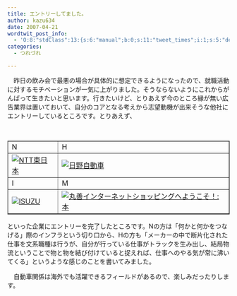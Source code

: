 ```yaml
---
title: エントリーしてました。
author: kazu634
date: 2007-04-21
wordtwit_post_info:
  - 'O:8:"stdClass":13:{s:6:"manual";b:0;s:11:"tweet_times";i:1;s:5:"delay";i:0;s:7:"enabled";i:1;s:10:"separation";s:2:"60";s:7:"version";s:3:"3.7";s:14:"tweet_template";b:0;s:6:"status";i:2;s:6:"result";a:0:{}s:13:"tweet_counter";i:2;s:13:"tweet_log_ids";a:1:{i:0;i:2905;}s:9:"hash_tags";a:0:{}s:8:"accounts";a:1:{i:0;s:7:"kazu634";}}'
categories:
  - つれづれ

---
```

<div class="section">
<p>
    　昨日の飲み会で最悪の場合が具体的に想定できるようになったので、就職活動に対するモチベーションが一気に上がりました。そうならないようにこれからがんばって生きたいと思います。行きたいけど、とりあえず今のところ縁が無い広告業界は置いておいて、自分のコアとなる考えから志望動機が出来そうな他社にエントリーしているところです。とりあえず、
</p>
  
<p>
<center>
<br /> 
      
<table border="1">
<tr>
<td>
            N
</td>
          
<td>
            H
</td>
</tr>
        
<tr>
<td>
<a href="http://www.ntt-east.co.jp/" onclick="__gaTracker('send', 'event', 'outbound-article', 'http://www.ntt-east.co.jp/', '');" target="_blank"><img alt="NTT東日本" src="http://img.simpleapi.net/small/http://www.ntt-east.co.jp/" border="0" /></a>
</td>
          
<td>
<a href="http://www.hino.co.jp/j/index.html" onclick="__gaTracker('send', 'event', 'outbound-article', 'http://www.hino.co.jp/j/index.html', '');" target="_blank"><img alt="日野自動車" src="http://img.simpleapi.net/small/http://www.hino.co.jp/j/index.html" border="0" /></a>
</td>
</tr>
        
<tr>
<td>
            I
</td>
          
<td>
            M
</td>
</tr>
        
<tr>
<td>
<a href="http://www.isuzu.co.jp/" onclick="__gaTracker('send', 'event', 'outbound-article', 'http://www.isuzu.co.jp/', '');" target="_blank"><img alt="ISUZU" src="http://img.simpleapi.net/small/http://www.isuzu.co.jp/" border="0" /></a>
</td>
          
<td>
<a href="http://www.maruzen.co.jp/shop/index.html?request=select_html" onclick="__gaTracker('send', 'event', 'outbound-article', 'http://www.maruzen.co.jp/shop/index.html?request=select_html', '');" target="_blank"><img alt="丸善インターネットショッピングへようこそ！:本" src="http://img.simpleapi.net/small/http://www.maruzen.co.jp/shop/index.html?request=select_html" border="0" /></a>
</td>
</tr>
</table>
      
<p>
</center>といった企業にエントリーを完了したところです。Nの方は「何かと何かをつなげる」際のインフラという切り口から、Hの方も「メーカーの中で断片化された仕事を文系職種は行うが、自分が行っている仕事がトラックを生み出し、結局物流ということで物と物を結び付けていると捉えれば、仕事へのやる気が常に沸いてくる」というような感じのことを書いてみました。
</p>
      
<p>
        　自動車関係は海外でも活躍できるフィールドがあるので、楽しみだったりします。
</p></div>
